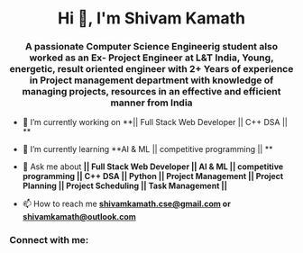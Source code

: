 <h1 align="center">Hi 👋, I'm Shivam Kamath</h1>
<h3 align="center">A passionate Computer Science Engineerig student also worked as an Ex- Project Engineer at L&T India, Young, energetic, result oriented engineer with 2+ Years of experience in Project management department with knowledge of managing projects, resources in an effective and efficient manner from India</h3>

- 🔭 I’m currently working on **|| Full Stack Web Developer || C++ DSA || **

- 🌱 I’m currently learning **AI & ML || competitive programming || **

- 💬 Ask me about **|| Full Stack Web Developer || AI & ML || competitive programming || C++ DSA || Python || Project Management || Project Planning || Project Scheduling || Task Management ||**

- 📫 How to reach me **shivamkamath.cse@gmail.com or shivamkamath@outlook.com**

<h3 align="left">Connect with me:</h3>
<p align="left">
</p>

